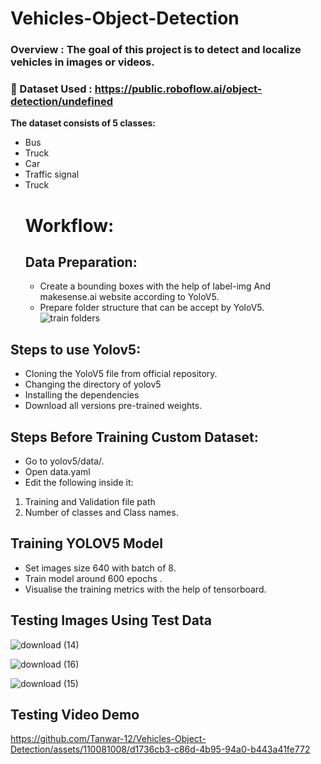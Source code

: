 # Vehicles-Object-Detection



### Overview : The goal of this project is to detect and localize vehicles in images or videos.

### 📁 Dataset Used :  https://public.roboflow.ai/object-detection/undefined
**The dataset consists of 5 classes:**
- Bus
- Truck
- Car
- Traffic signal
- Truck
  # Workflow:
  ## Data Preparation:
  * Create a bounding boxes with the help of label-img And makesense.ai website according to YoloV5.
  * Prepare folder structure that can be accept by YoloV5.
  ![train folders](https://github.com/Tanwar-12/Face-Mask-Detection/assets/110081008/69b19a8e-2f81-4d9b-a762-ffa73ac59be1)
## Steps to use Yolov5:
* Cloning the YoloV5 file from official repository.
* Changing the directory of yolov5
* Installing the dependencies
* Download all versions pre-trained weights.

 ## Steps Before Training Custom Dataset:
* Go to yolov5/data/.
* Open data.yaml
* Edit the following inside it:

 1. Training and Validation file path
 2. Number of classes and Class names.

  ## Training YOLOV5 Model
* Set images size 640 with batch of 8.
* Train model around 600 epochs .
* Visualise the training metrics with the help of tensorboard.

 ## Testing Images Using Test Data
 
![download (14)](https://github.com/Tanwar-12/Vehicles-Object-Detection/assets/110081008/646c06eb-98b6-4dd7-a62e-e04ca6f0ac3a)

![download (16)](https://github.com/Tanwar-12/Vehicles-Object-Detection/assets/110081008/40630872-89f6-4cc0-abf4-907ad69987aa)


![download (15)](https://github.com/Tanwar-12/Vehicles-Object-Detection/assets/110081008/07065413-f809-45e1-8e27-19e0a69f447d)

## Testing Video Demo






https://github.com/Tanwar-12/Vehicles-Object-Detection/assets/110081008/d1736cb3-c86d-4b95-94a0-b443a41fe772






